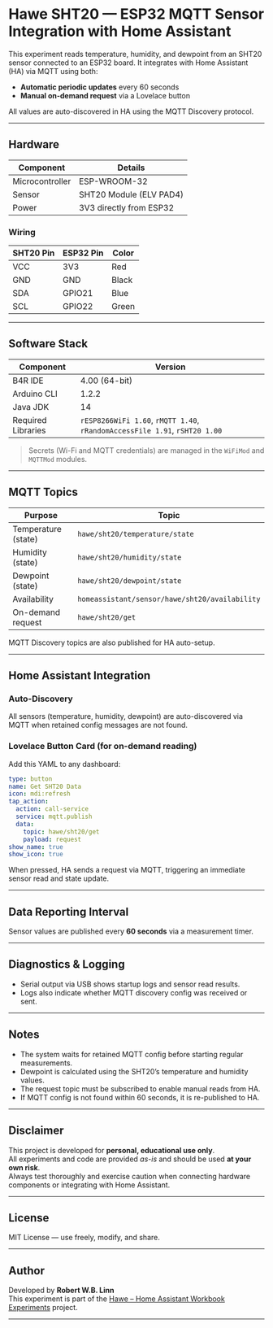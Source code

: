 
# Hawe SHT20 — ESP32 MQTT Sensor Integration with Home Assistant

This experiment reads temperature, humidity, and dewpoint from an SHT20 sensor connected to an ESP32 board. It integrates with Home Assistant (HA) via MQTT using both:

- **Automatic periodic updates** every 60 seconds
- **Manual on-demand request** via a Lovelace button

All values are auto-discovered in HA using the MQTT Discovery protocol.

---

## Hardware

| Component      | Details                              |
|----------------|--------------------------------------|
| Microcontroller | ESP-WROOM-32                        |
| Sensor          | SHT20 Module (ELV PAD4)             |
| Power           | 3V3 directly from ESP32              |

### Wiring

| SHT20 Pin | ESP32 Pin | Color   |
|-----------|-----------|---------|
| VCC       | 3V3       | Red     |
| GND       | GND       | Black   |
| SDA       | GPIO21    | Blue    |
| SCL       | GPIO22    | Green   |

---

## Software Stack

| Component         | Version        |
|------------------|----------------|
| B4R IDE           | 4.00 (64-bit)  |
| Arduino CLI       | 1.2.2          |
| Java JDK          | 14             |
| Required Libraries| `rESP8266WiFi 1.60`, `rMQTT 1.40`, `rRandomAccessFile 1.91`, `rSHT20 1.00` |

> Secrets (Wi-Fi and MQTT credentials) are managed in the `WiFiMod` and `MQTTMod` modules.

---

## MQTT Topics

| Purpose              | Topic                          |
|----------------------|--------------------------------|
| Temperature (state)  | `hawe/sht20/temperature/state` |
| Humidity (state)     | `hawe/sht20/humidity/state`    |
| Dewpoint (state)     | `hawe/sht20/dewpoint/state`    |
| Availability         | `homeassistant/sensor/hawe/sht20/availability` |
| On-demand request    | `hawe/sht20/get`               |

MQTT Discovery topics are also published for HA auto-setup.

---

## Home Assistant Integration

### Auto-Discovery
All sensors (temperature, humidity, dewpoint) are auto-discovered via MQTT when retained config messages are not found.

### Lovelace Button Card (for on-demand reading)

Add this YAML to any dashboard:

```yaml
type: button
name: Get SHT20 Data
icon: mdi:refresh
tap_action:
  action: call-service
  service: mqtt.publish
  data:
    topic: hawe/sht20/get
    payload: request
show_name: true
show_icon: true
```

When pressed, HA sends a request via MQTT, triggering an immediate sensor read and state update.

---

## Data Reporting Interval

Sensor values are published every **60 seconds** via a measurement timer.

---

## Diagnostics & Logging

- Serial output via USB shows startup logs and sensor read results.
- Logs also indicate whether MQTT discovery config was received or sent.

---

## Notes

- The system waits for retained MQTT config before starting regular measurements.
- Dewpoint is calculated using the SHT20’s temperature and humidity values.
- The request topic must be subscribed to enable manual reads from HA.
- If MQTT config is not found within 60 seconds, it is re-published to HA.

---

## Disclaimer

This project is developed for **personal, educational use only**.  
All experiments and code are provided _as-is_ and should be used **at your own risk**.  
Always test thoroughly and exercise caution when connecting hardware components or integrating with Home Assistant.

---

## License

MIT License — use freely, modify, and share.

---

## Author

Developed by **Robert W.B. Linn**  
This experiment is part of the [Hawe – Home Assistant Workbook Experiments](https://github.com/rwbl/Home-Assistant-Workbook-Experiments) project.

---
